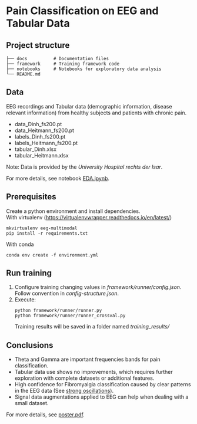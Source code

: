 # Pain Classification on EEG and Tabular Data

## Project structure

    ├── docs          # Documentation files
    ├── framework     # Training framework code
    ├── notebooks     # Notebooks for exploratory data analysis
    └── README.md

## Data
EEG recordings and Tabular data (demographic information, disease relevant information) from healthy subjects and patients
with chronic pain.
- data_Dinh_fs200.pt
- data_Heitmann_fs200.pt
- labels_Dinh_fs200.pt
- labels_Heitmann_fs200.pt
- tabular_Dinh.xlsx
- tabular_Heitmann.xlsx

Note: Data is provided by the _University Hospital rechts der Isar_.

For more details, see notebook [EDA.ipynb](notebooks/EDA.ipynb).

## Prerequisites
Create a python environment and install dependencies.  
With virtualenv (https://virtualenvwrapper.readthedocs.io/en/latest/)
```
mkvirtualenv eeg-multimodal
pip install -r requirements.txt
```
With conda
```
conda env create -f environment.yml
```
   
## Run training
1. Configure training changing values in _framework/runner/config.json_. Follow convention in _config-structure.json_.
2. Execute:
   ```
   python framework/runner/runner.py
   python framework/runner/runner_crossval.py
   ```
   Training results will be saved in a folder named _training_results/_


## Conclusions

* Theta and Gamma are important frequencies bands for pain classification.
* Tabular data use shows no improvements, which requires further exploration with complete datasets or additional features.
* High confidence for Fibromyalgia classification caused by clear patterns in the EEG data (See [strong oscillations](docs/avg-eeg-all-channels.png)).
* Signal data augmentations applied to EEG can help when dealing with a small dataset.

For more details, see [poster.pdf](docs/poster.pdf). 
